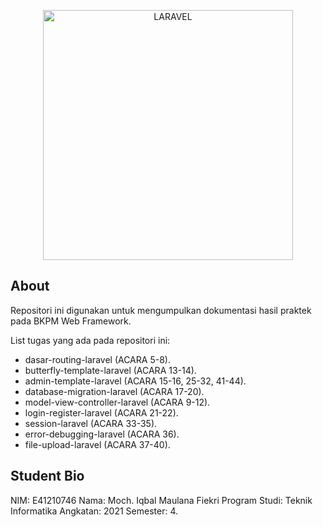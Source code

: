 <p align="center"><a href="#" target="_blank"><img src="https://raw.githubusercontent.com/laravel/art/master/logo-lockup/5%20SVG/2%20CMYK/1%20Full%20Color/laravel-logolockup-cmyk-red.svg" width="400" alt="LARAVEL"></a></p>

## About

Repositori ini digunakan untuk mengumpulkan dokumentasi hasil praktek pada BKPM Web Framework.

List tugas yang ada pada repositori ini:
- dasar-routing-laravel (ACARA 5-8).
- butterfly-template-laravel (ACARA 13-14).
- admin-template-laravel (ACARA 15-16, 25-32, 41-44).
- database-migration-laravel (ACARA 17-20).
- model-view-controller-laravel (ACARA 9-12).
- login-register-laravel (ACARA 21-22).
- session-laravel (ACARA 33-35).
- error-debugging-laravel (ACARA 36).
- file-upload-laravel (ACARA 37-40).

## Student Bio

NIM: E41210746
Nama: Moch. Iqbal Maulana Fiekri
Program Studi: Teknik Informatika
Angkatan: 2021
Semester: 4.